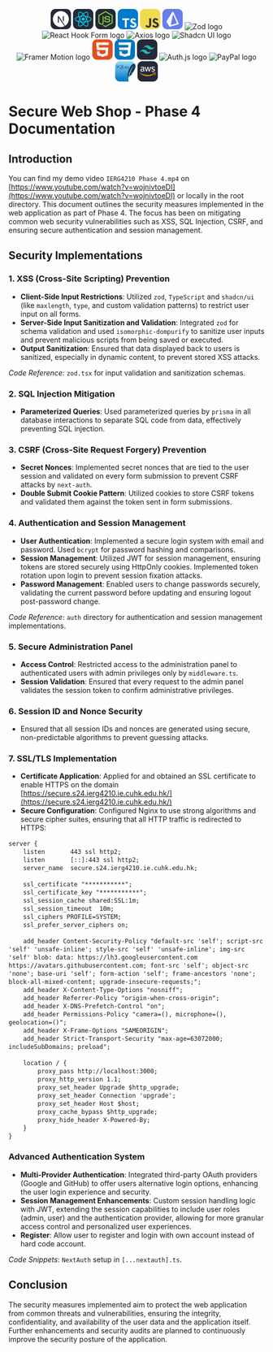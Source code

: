 <p align="center">
  <img src="https://github.com/tandpfun/skill-icons/blob/main/icons/NextJS-Dark.svg" alt="Next.js logo" title="Next.js - The React Framework" width="40" height="40"/>
  <img src="https://github.com/tandpfun/skill-icons/blob/main/icons/React-Dark.svg" alt="React logo" title="React - A JavaScript library for building user interfaces" width="40" height="40"/>
  <img src="https://github.com/tandpfun/skill-icons/blob/main/icons/NodeJS-Dark.svg" alt="Node.js logo" title="Node.js - JavaScript runtime built on Chrome's V8 JavaScript engine" width="40" height="40"/>
  <img src="https://github.com/tandpfun/skill-icons/blob/main/icons/TypeScript.svg" alt="TypeScript logo" title="TypeScript - A typed superset of JavaScript" width="40" height="40"/>
  <img src="https://github.com/tandpfun/skill-icons/blob/main/icons/JavaScript.svg" alt="JavaScript logo" title="JavaScript - High-level, often just-in-time compiled, and multi-paradigm" width="40" height="40"/>
  <img src="https://github.com/tandpfun/skill-icons/blob/main/icons/Prisma.svg" alt="Prisma logo" title="Prisma - Next-generation ORM for Node.js and TypeScript" width="40" height="40"/>
  <img src="https://zod.dev/logo.svg" alt="Zod logo" title="Zod - TypeScript-first schema validation with static type inference" width="40" height="40"/>
  <img src="https://react-hook-form.com/images/logo/react-hook-form-logo-only.svg" alt="React Hook Form logo" title="React Hook Form - Performant, flexible, and extensible forms with easy-to-use validation" width="40" height="40"/>
  <img src="https://user-images.githubusercontent.com/8939680/57233882-20344080-6fe5-11e9-9086-d20a955bed59.png" alt="Axios logo" title="Axios - Promise-based HTTP client for the browser and node.js" width="40" height="40"/>
  <img src="https://avatars.githubusercontent.com/u/139895814" alt="Shadcn UI logo" title="Shadcn UI - A modern UI library for React" width="40" height="40"/>
  <img src="https://bestofjs.org/logos/motion.dark.svg" alt="Framer Motion logo" title="Framer Motion - An animation library for React" width="40" height="40"/>
  <img src="https://github.com/tandpfun/skill-icons/blob/main/icons/HTML.svg" alt="HTML5 logo" title="HTML5 - Standard markup language for documents designed to be displayed in a web browser" width="40" height="40"/>
  <img src="https://github.com/tandpfun/skill-icons/blob/main/icons/CSS.svg" alt="CSS3 logo" title="CSS3 - Style sheet language used for describing the presentation of a document written in a markup language" width="40" height="40"/>
  <img src="https://github.com/tandpfun/skill-icons/blob/main/icons/TailwindCSS-Dark.svg" alt="Tailwind CSS logo" title="Tailwind CSS - A utility-first CSS framework for rapid UI development" width="40" height="40"/>
  <img src="https://authjs.dev/img/logo/logo-sm.webp" alt="Auth.js logo" title="Auth.js - JavaScript API for authentication" width="40" height="40"/>
  <img src="https://cdn-icons-png.flaticon.com/512/174/174861.png" alt="PayPal logo" title="PayPal - Online payment system" width="40" height="40"/>
  <img src="https://github.com/tandpfun/skill-icons/blob/main/icons/SQLite.svg" alt="SQLite logo" title="SQLite - A C-language library that implements a small, fast, self-contained, high-reliability, full-featured, SQL database engine" width="40" height="40"/>
  <img src="https://github.com/tandpfun/skill-icons/blob/main/icons/AWS-Dark.svg" alt="AWS logo" title="AWS (Amazon Web Services) - Secure cloud services platform" width="40" height="40"/>
</p>

# Secure Web Shop - Phase 4 Documentation

## Introduction

You can find my demo video `IERG4210 Phase 4.mp4` on [https://www.youtube.com/watch?v=wojnivtoeDI](https://www.youtube.com/watch?v=wojnivtoeDI) or locally in the root directory. This document outlines the security measures implemented in the web application as part of Phase 4. The focus has been on mitigating common web security vulnerabilities such as XSS, SQL Injection, CSRF, and ensuring secure authentication and session management.

## Security Implementations

### 1. XSS (Cross-Site Scripting) Prevention

- **Client-Side Input Restrictions**: Utilized `zod`, `TypeScript` and `shadcn/ui` (like `maxlength`, `type`, and custom validation patterns) to restrict user input on all forms.
- **Server-Side Input Sanitization and Validation**: Integrated `zod` for schema validation and used `isomorphic-dompurify` to sanitize user inputs and prevent malicious scripts from being saved or executed.
- **Output Sanitization**: Ensured that data displayed back to users is sanitized, especially in dynamic content, to prevent stored XSS attacks.

_Code Reference_: `zod.tsx` for input validation and sanitization schemas.

### 2. SQL Injection Mitigation

- **Parameterized Queries**: Used parameterized queries by `prisma` in all database interactions to separate SQL code from data, effectively preventing SQL injection.

### 3. CSRF (Cross-Site Request Forgery) Prevention

- **Secret Nonces**: Implemented secret nonces that are tied to the user session and validated on every form submission to prevent CSRF attacks by `next-auth`.
- **Double Submit Cookie Pattern**: Utilized cookies to store CSRF tokens and validated them against the token sent in form submissions.

### 4. Authentication and Session Management

- **User Authentication**: Implemented a secure login system with email and password. Used `bcrypt` for password hashing and comparisons.
- **Session Management**: Utilized JWT for session management, ensuring tokens are stored securely using HttpOnly cookies. Implemented token rotation upon login to prevent session fixation attacks.
- **Password Management**: Enabled users to change passwords securely, validating the current password before updating and ensuring logout post-password change.

_Code Reference_: `auth` directory for authentication and session management implementations.

### 5. Secure Administration Panel

- **Access Control**: Restricted access to the administration panel to authenticated users with admin privileges only by `middleware.ts`.
- **Session Validation**: Ensured that every request to the admin panel validates the session token to confirm administrative privileges.

### 6. Session ID and Nonce Security

- Ensured that all session IDs and nonces are generated using secure, non-predictable algorithms to prevent guessing attacks.

### 7. SSL/TLS Implementation

- **Certificate Application**: Applied for and obtained an SSL certificate to enable HTTPS on the domain [https://secure.s24.ierg4210.ie.cuhk.edu.hk/](https://secure.s24.ierg4210.ie.cuhk.edu.hk/)
- **Secure Configuration**: Configured Nginx to use strong algorithms and secure cipher suites, ensuring that all HTTP traffic is redirected to HTTPS:
```nginx
server {
    listen       443 ssl http2;
    listen       [::]:443 ssl http2;
    server_name  secure.s24.ierg4210.ie.cuhk.edu.hk;

    ssl_certificate "***********";
    ssl_certificate_key "***********";
    ssl_session_cache shared:SSL:1m;
    ssl_session_timeout  10m;
    ssl_ciphers PROFILE=SYSTEM;
    ssl_prefer_server_ciphers on;

    add_header Content-Security-Policy "default-src 'self'; script-src 'self' 'unsafe-inline'; style-src 'self' 'unsafe-inline'; img-src 'self' blob: data: https://lh3.googleusercontent.com https://avatars.githubusercontent.com; font-src 'self'; object-src 'none'; base-uri 'self'; form-action 'self'; frame-ancestors 'none'; block-all-mixed-content; upgrade-insecure-requests;";
    add_header X-Content-Type-Options "nosniff";
    add_header Referrer-Policy "origin-when-cross-origin";
    add_header X-DNS-Prefetch-Control "on";
    add_header Permissions-Policy "camera=(), microphone=(), geolocation=()";
    add_header X-Frame-Options "SAMEORIGIN";
    add_header Strict-Transport-Security "max-age=63072000; includeSubDomains; preload";

    location / {
        proxy_pass http://localhost:3000;
        proxy_http_version 1.1;
        proxy_set_header Upgrade $http_upgrade;
        proxy_set_header Connection 'upgrade';
        proxy_set_header Host $host;
        proxy_cache_bypass $http_upgrade;
        proxy_hide_header X-Powered-By;
    }
}
```

### Advanced Authentication System

- **Multi-Provider Authentication**: Integrated third-party OAuth providers (Google and GitHub) to offer users alternative login options, enhancing the user login experience and security.
- **Session Management Enhancements**: Custom session handling logic with JWT, extending the session capabilities to include user roles (admin, user) and the authentication provider, allowing for more granular access control and personalized user experiences.
- **Register**: Allow user to register and login with own account instead of hard code account.

_Code Snippets_: `NextAuth` setup in `[...nextauth].ts`.

## Conclusion

The security measures implemented aim to protect the web application from common threats and vulnerabilities, ensuring the integrity, confidentiality, and availability of the user data and the application itself. Further enhancements and security audits are planned to continuously improve the security posture of the application.
